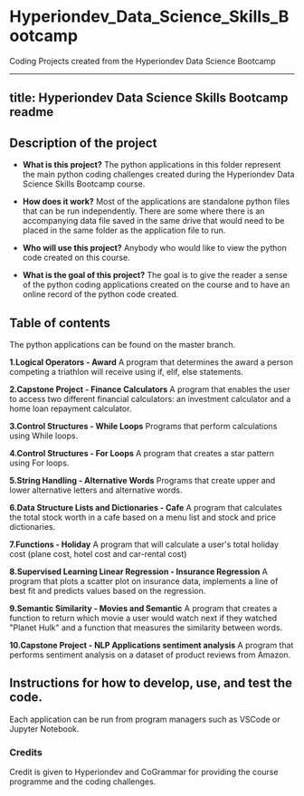 # Hyperiondev_Data_Science_Skills_Bootcamp
Coding Projects created from the Hyperiondev Data Science Bootcamp

---
title: Hyperiondev Data Science Skills Bootcamp readme
---


## Description of the project

* **What is this project?**
The python applications in this folder represent the main python coding challenges created during the Hyperiondev Data Science Skills Bootcamp course.

* **How does it work?**
Most of the applications are standalone python files that can be run independently. There are some where there is an accompanying data file saved in
the same drive that would need to be placed in the same folder as the application file to run.

* **Who will use this project?**
Anybody who would like to view the python code created on this course.

* **What is the goal of this project?** 
The goal is to give the reader a sense of the python coding applications created on the course and to have an online record of the python code created.



## Table of contents

The python applications can be found on the master branch.

**1.Logical Operators - Award**
A program that determines the award a person competing a triathlon will receive using if, elif, else statements.

**2.Capstone Project - Finance Calculators**
A program that enables the user to access two different financial calculators: an investment calculator and a home loan repayment calculator.

**3.Control Structures - While Loops**
Programs that perform calculations using While loops.

**4.Control Structures - For Loops**
A program that creates a star pattern using For loops.

**5.String Handling - Alternative Words**
Programs that create upper and lower alternative letters and alternative words.

**6.Data Structure Lists and Dictionaries - Cafe**
A program that calculates the total stock worth in a cafe based on a menu list and stock and price dictionaries.

**7.Functions - Holiday**
A program that will calculate a user's total holiday cost (plane cost, hotel cost and car-rental cost)

**8.Supervised Learning Linear Regression - Insurance Regression**
A program that plots a scatter plot on insurance data, implements a line of best fit and predicts values based on the regression.

**9.Semantic Similarity - Movies and Semantic**
A program that creates a function to return which movie a user would watch next if they watched "Planet Hulk" and a function that measures the similarity between words.

**10.Capstone Project - NLP Applications sentiment analysis**
A program that performs sentiment analysis on a dataset of product reviews from Amazon.



## Instructions for how to develop, use, and test the code.
Each application can be run from program managers such as VSCode or Jupyter Notebook.



### Credits
Credit is given to Hyperiondev and CoGrammar for providing the course programme and the coding challenges.
